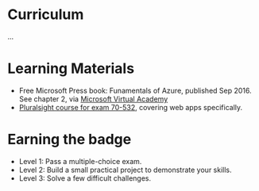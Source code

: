 # Curriculum
...

# Learning Materials
- Free Microsoft Press book: Funamentals of Azure, published Sep 2016. See chapter 2, via [Microsoft Virtual Academy](https://mva.microsoft.com/ebooks?whr=uri:MicrosoftAccount&countrycode=ZA&channel=AnonymousAuthenticated&lng=en-US)
- [Pluralsight course for exam 70-532](https://www.pluralsight.com/courses/azure-solutions-web-apps-70-532), covering web apps specifically.

# Earning the badge
- Level 1: Pass a multiple-choice exam.
- Level 2: Build a small practical project to demonstrate your skills.
- Level 3: Solve a few difficult challenges.
